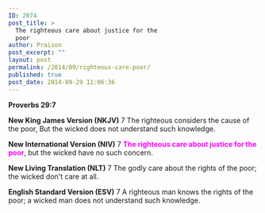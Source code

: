 ```yaml
---
ID: 2074
post_title: >
  The righteous care about justice for the
  poor
author: Praison
post_excerpt: ""
layout: post
permalink: /2014/09/righteous-care-poor/
published: true
post_date: 2014-09-29 11:06:36
---
```

<strong>Proverbs 29:7</strong>

<strong>New King James Version (NKJV)</strong>
7 The righteous considers the cause of the poor,
But the wicked does not understand such knowledge.

<strong>New International Version (NIV)</strong>
7 <span style="color: #ff00ff;"><strong>The righteous care about justice for the poor</strong></span>, but the wicked have no such concern.

<strong>New Living Translation (NLT)</strong>
7 The godly care about the rights of the poor; the wicked don't care at all.

<strong>English Standard Version (ESV)</strong>
7 A righteous man knows the rights of the poor; a wicked man does not understand such knowledge.